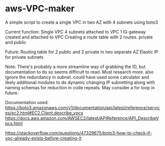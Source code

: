 # aws-VPC-maker
A simple script to create a single VPC in two AZ with 4 subnets using boto3

Current function:
Single VPC
4 subnets attached to VPC
1 IG gateway created and attached to VPC
Creating a route table with 2 routes. private and public

Future:
Routing table for 2 public and 2 private in two separate AZ
Elastic IP for private subnets

Note:
There's probably a more streamline way of grabbing the ID, but documentation to do so seems difficult to read. Must research more. also ignore the redundancy in subnet. could have used some calculator and likely additional modules to do dynamic changing IP subnetting along with naming schemas for reduction in code repeats. May consider a for loop in future.

Documentation used: https://boto3.amazonaws.com/v1/documentation/api/latest/reference/services/ec2.html#EC2.Client.describe_vpcs
https://docs.aws.amazon.com/AWSEC2/latest/APIReference/API_DescribeVpcs.html

https://stackoverflow.com/questions/47329675/boto3-how-to-check-if-vpc-already-exists-before-creating-it

